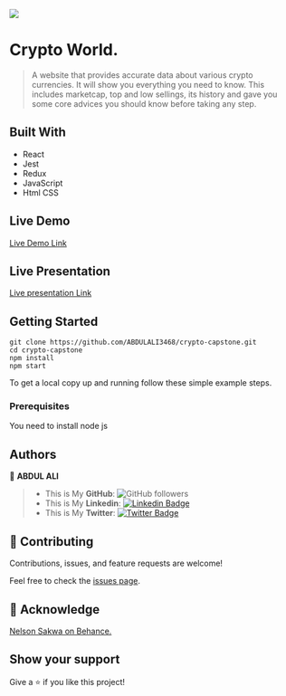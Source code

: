![](https://img.shields.io/badge/Microverse-blueviolet)

# Crypto World.

> A website that provides accurate data about various crypto currencies. It will show you everything you need to know. This includes marketcap, top and low sellings, its history and gave you some core advices you should know before taking any step.

## Built With

- React
- Jest
- Redux
- JavaScript
- Html CSS

## Live Demo 

[Live Demo Link](tokenworld.netlify.app)

## Live Presentation 

[Live presentation Link](https://drive.google.com/file/d/1n7OTVXNO5sQSLK_CWnkOZ9Cop3LcOPcg/view?usp=sharing)


## Getting Started

    git clone https://github.com/ABDULALI3468/crypto-capstone.git
    cd crypto-capstone
    npm install
    npm start
    
To get a local copy up and running follow these simple example steps.

### Prerequisites
You need to install node js


## Authors

👤 **ABDUL ALI**

> * This is My **GitHub**: ![GitHub followers](https://img.shields.io/github/followers/ABDULALI3468?label=ABDULALI&style=social)
> * This is My **Linkedin**: [![Linkedin Badge](https://img.shields.io/badge/-ABDUL%20ALI-blue?style=flat-square&logo=Linkedin&logoColor=white&link=https://www.linkedin.com/in/abdul-ali-5400bb216/)](https://www.linkedin.com/in/abdul-ali-5400bb216/)&nbsp;
> * This is My **Twitter**: [![Twitter Badge](https://img.shields.io/badge/-@mrabdul_ali_-1ca0f1?style=flat-square&labelColor=1ca0f1&logo=twitter&logoColor=white&link=https://twitter.com/mrabdul_ali)](https://twitter.com/mrabdul_ali)&nbsp;


## 🤝 Contributing

Contributions, issues, and feature requests are welcome!

Feel free to check the [issues page](../../issues/).

## 🤝 Acknowledge

 [Nelson Sakwa on Behance.](https://www.behance.net/sakwadesignstudio)

## Show your support

Give a ⭐️ if you like this project!
